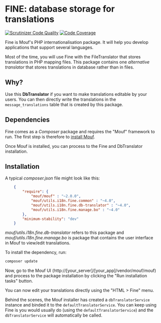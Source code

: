 FINE: database storage for translations
=======================================
[![Scrutinizer Code Quality](https://scrutinizer-ci.com/g/thecodingmachine/utils.i18n.fine.db-translator/badges/quality-score.png?b=4.0)](https://scrutinizer-ci.com/g/thecodingmachine/utils.i18n.fine.db-translator/?branch=4.0)
[![Code Coverage](https://scrutinizer-ci.com/g/thecodingmachine/utils.i18n.fine.db-translator/badges/coverage.png?b=4.0)](https://scrutinizer-ci.com/g/thecodingmachine/utils.i18n.fine.db-translator/?branch=4.0)

Fine is Mouf's PHP internationalisation package. It will help you develop applications that support several languages.

Most of the time, you will use Fine with the FileTranslator that stores translations in PHP mapping files.
This package contains one *alternative translator* that stores translations in database rather than in files.

Why?
----
Use this **DbTranslator** if you want to make translations editable by your users. You can then directly write 
the translations in the `message_translations` table that is created by this package.

Dependencies
------------

Fine comes as a *Composer* package and requires the "Mouf" framework to run.
The first step is therefore to [install Mouf](http://www.mouf-php.com/).

Once Mouf is installed, you can process to the Fine and DbTranslator installation.

Installation
------------

A typical *composer.json* file might look like this:
```json
	{
	    "require": {
			"mouf/mouf" : "~2.0.0",
			"mouf/utils.i18n.fine.common" : "~4.0",
	    	"mouf/utils.i18n.fine.db-translator" : "~4.0",
	  		"mouf/utils.i18n.fine.manage.bo" : "~4.0"
	    },
	    "minimum-stability": "dev"
	}
```

*mouf/utils.i18n.fine.db-translator* refers to this package and *mouf/utils.i18n.fine.manage.bo* is package that 
contains the user interface in Mouf to view/edit translations. 

To install the dependency, run:

```bash
composer update
```

Now, go to the Mouf UI (http://[your_server]/[your_app]/vendor/mouf/mouf) and process to the package installation by
clicking the "Run installation tasks" button.

You can now edit your translations directly using the "HTML > Fine" menu.

Behind the scenes, the Mouf installer has created a `dbTranslatorService` instance and binded it to the `defaultTranslatorService`.
You can keep using Fine is you would usually do (using the `defaultTranslatorService`) and the `dbTranslatorService`
 will automatically be called.
 